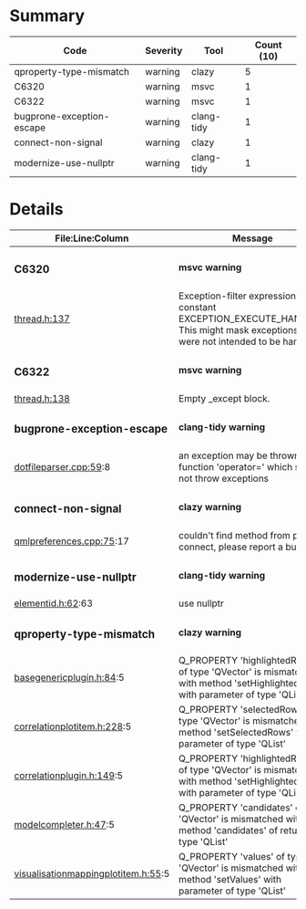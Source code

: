 # Summary
| Code | Severity | Tool | Count (10) |
|---|---|---|---|
| qproperty-type-mismatch | warning | clazy | 5 |
| C6320 | warning | msvc | 1 |
| C6322 | warning | msvc | 1 |
| bugprone-exception-escape | warning | clang-tidy | 1 |
| connect-non-signal | warning | clazy | 1 |
| modernize-use-nullptr | warning | clang-tidy | 1 |
# Details
| File:Line:Column | Message |
|---|---|
| <h3>C6320</h3> | <h4>msvc warning</h4> |
| [thread.h:137](https://github.com/graphia-app/graphia/blob/clazy-ccache/source/shared/utils/thread.h#L137 "source/shared/utils/thread.h:137") | Exception-filter expression is the constant EXCEPTION_EXECUTE_HANDLER. This might mask exceptions that were not intended to be handled. |
| <h3>C6322</h3> | <h4>msvc warning</h4> |
| [thread.h:138](https://github.com/graphia-app/graphia/blob/clazy-ccache/source/shared/utils/thread.h#L138 "source/shared/utils/thread.h:138") | Empty _except block. |
| <h3>bugprone-exception-escape</h3> | <h4>clang-tidy warning</h4> |
| [dotfileparser.cpp:59](https://github.com/graphia-app/graphia/blob/clazy-ccache/source/shared/loading/dotfileparser.cpp#L59 "source/shared/loading/dotfileparser.cpp:59"):8 | an exception may be thrown in function 'operator=' which should not throw exceptions |
| <h3>connect-non-signal</h3> | <h4>clazy warning</h4> |
| [qmlpreferences.cpp:75](https://github.com/graphia-app/graphia/blob/clazy-ccache/source/app/qmlpreferences.cpp#L75 "source/app/qmlpreferences.cpp:75"):17 | couldn't find method from pmf connect, please report a bug |
| <h3>modernize-use-nullptr</h3> | <h4>clang-tidy warning</h4> |
| [elementid.h:62](https://github.com/graphia-app/graphia/blob/clazy-ccache/source/shared/graph/elementid.h#L62 "source/shared/graph/elementid.h:62"):63 | use nullptr |
| <h3>qproperty-type-mismatch</h3> | <h4>clazy warning</h4> |
| [basegenericplugin.h:84](https://github.com/graphia-app/graphia/blob/clazy-ccache/source/shared/plugins/basegenericplugin.h#L84 "source/shared/plugins/basegenericplugin.h:84"):5 | Q_PROPERTY 'highlightedRows' of type 'QVector<int>' is mismatched with method 'setHighlightedRows' with parameter of type 'QList<int>' |
| [correlationplotitem.h:228](https://github.com/graphia-app/graphia/blob/clazy-ccache/source/plugins/correlation/correlationplotitem.h#L228 "source/plugins/correlation/correlationplotitem.h:228"):5 | Q_PROPERTY 'selectedRows' of type 'QVector<int>' is mismatched with method 'setSelectedRows' with parameter of type 'QList<int>' |
| [correlationplugin.h:149](https://github.com/graphia-app/graphia/blob/clazy-ccache/source/plugins/correlation/correlationplugin.h#L149 "source/plugins/correlation/correlationplugin.h:149"):5 | Q_PROPERTY 'highlightedRows' of type 'QVector<int>' is mismatched with method 'setHighlightedRows' with parameter of type 'QList<int>' |
| [modelcompleter.h:47](https://github.com/graphia-app/graphia/blob/clazy-ccache/source/shared/utils/modelcompleter.h#L47 "source/shared/utils/modelcompleter.h:47"):5 | Q_PROPERTY 'candidates' of type 'QVector<QModelIndex>' is mismatched with method 'candidates' of return type 'QList<QModelIndex>' |
| [visualisationmappingplotitem.h:55](https://github.com/graphia-app/graphia/blob/clazy-ccache/source/app/ui/visualisations/visualisationmappingplotitem.h#L55 "source/app/ui/visualisations/visualisationmappingplotitem.h:55"):5 | Q_PROPERTY 'values' of type 'QVector<double>' is mismatched with method 'setValues' with parameter of type 'QList<double>' |
